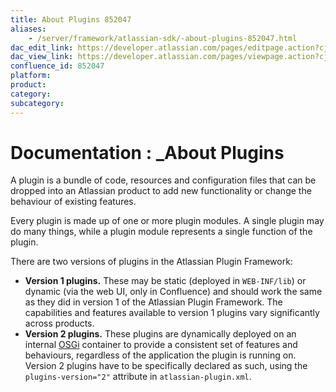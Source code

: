 ```yaml
---
title: About Plugins 852047
aliases:
    - /server/framework/atlassian-sdk/-about-plugins-852047.html
dac_edit_link: https://developer.atlassian.com/pages/editpage.action?cjm=wozere&pageId=852047
dac_view_link: https://developer.atlassian.com/pages/viewpage.action?cjm=wozere&pageId=852047
confluence_id: 852047
platform:
product:
category:
subcategory:
---
```

# Documentation : \_About Plugins

A plugin is a bundle of code, resources and configuration files that can be dropped into an Atlassian product to add new functionality or change the behaviour of existing features.

Every plugin is made up of one or more plugin modules. A single plugin may do many things, while a plugin module represents a single function of the plugin.

There are two versions of plugins in the Atlassian Plugin Framework:

-   **Version 1 plugins.** These may be static (deployed in `WEB-INF/lib`) or dynamic (via the web UI, only in Confluence) and should work the same as they did in version 1 of the Atlassian Plugin Framework. The capabilities and features available to version 1 plugins vary significantly across products.
-   **Version 2 plugins.** These plugins are dynamically deployed on an internal <a href="http://osgi.org" class="external-link">OSGi</a> container to provide a consistent set of features and behaviours, regardless of the application the plugin is running on. Version 2 plugins have to be specifically declared as such, using the `plugins-version="2"` attribute in `atlassian-plugin.xml`.





















































































































































































































































